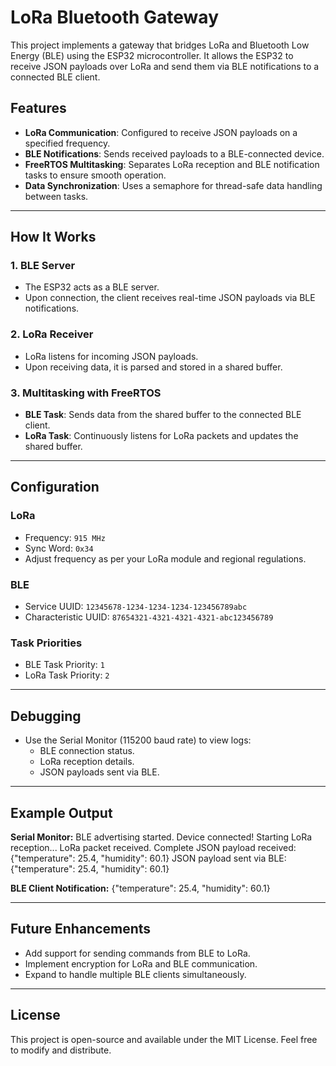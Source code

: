# LoRa Bluetooth Gateway

This project implements a gateway that bridges LoRa and Bluetooth Low Energy (BLE) using the ESP32 microcontroller. It allows the ESP32 to receive JSON payloads over LoRa and send them via BLE notifications to a connected BLE client.

## Features
- **LoRa Communication**: Configured to receive JSON payloads on a specified frequency.
- **BLE Notifications**: Sends received payloads to a BLE-connected device.
- **FreeRTOS Multitasking**: Separates LoRa reception and BLE notification tasks to ensure smooth operation.
- **Data Synchronization**: Uses a semaphore for thread-safe data handling between tasks.

---

## How It Works

### 1. BLE Server
- The ESP32 acts as a BLE server.
- Upon connection, the client receives real-time JSON payloads via BLE notifications.

### 2. LoRa Receiver
- LoRa listens for incoming JSON payloads.
- Upon receiving data, it is parsed and stored in a shared buffer.

### 3. Multitasking with FreeRTOS
- **BLE Task**: Sends data from the shared buffer to the connected BLE client.
- **LoRa Task**: Continuously listens for LoRa packets and updates the shared buffer.

---

## Configuration

### LoRa
- Frequency: `915 MHz`
- Sync Word: `0x34`
- Adjust frequency as per your LoRa module and regional regulations.

### BLE
- Service UUID: `12345678-1234-1234-1234-123456789abc`
- Characteristic UUID: `87654321-4321-4321-4321-abc123456789`

### Task Priorities
- BLE Task Priority: `1`
- LoRa Task Priority: `2`

---

## Debugging

- Use the Serial Monitor (115200 baud rate) to view logs:
  - BLE connection status.
  - LoRa reception details.
  - JSON payloads sent via BLE.

---

## Example Output

**Serial Monitor:**
BLE advertising started. Device connected! Starting LoRa reception... LoRa packet received. Complete JSON payload received: {"temperature": 25.4, "humidity": 60.1} JSON payload sent via BLE: {"temperature": 25.4, "humidity": 60.1}

**BLE Client Notification:**
{"temperature": 25.4, "humidity": 60.1}


---

## Future Enhancements
- Add support for sending commands from BLE to LoRa.
- Implement encryption for LoRa and BLE communication.
- Expand to handle multiple BLE clients simultaneously.

---

## License
This project is open-source and available under the MIT License. Feel free to modify and distribute.
